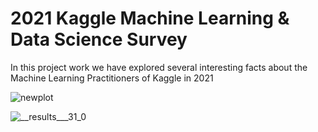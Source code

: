 # 2021 Kaggle Machine Learning & Data Science Survey

In this project work we have explored several interesting facts about the Machine Learning Practitioners of Kaggle in 2021 


![newplot](https://user-images.githubusercontent.com/86600232/146636782-63fa9f95-31ff-4bf4-ae79-754e893d1d86.png)

![__results___31_0](https://user-images.githubusercontent.com/86600232/146636807-967bbffd-e331-4e10-9bc7-8ea9066c663c.png)

